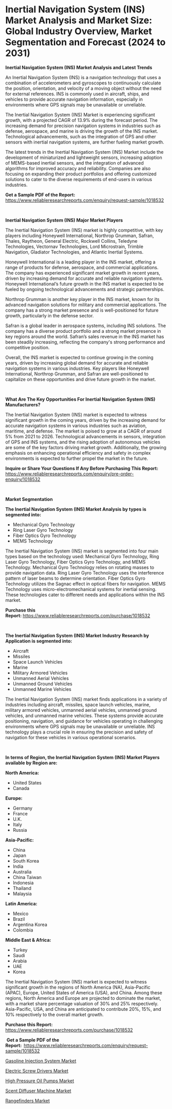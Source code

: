 <p><h1>Inertial Navigation System (INS) Market Analysis and Market Size: Global Industry Overview, Market Segmentation and Forecast (2024 to 2031)</h1></p><p><strong>Inertial Navigation System (INS) Market Analysis and Latest Trends</strong></p>
<p><p>An Inertial Navigation System (INS) is a navigation technology that uses a combination of accelerometers and gyroscopes to continuously calculate the position, orientation, and velocity of a moving object without the need for external references. INS is commonly used in aircraft, ships, and vehicles to provide accurate navigation information, especially in environments where GPS signals may be unavailable or unreliable.</p><p>The Inertial Navigation System (INS) Market is experiencing significant growth, with a projected CAGR of 13.9% during the forecast period. The increasing demand for precision navigation systems in industries such as defense, aerospace, and marine is driving the growth of the INS market. Technological advancements, such as the integration of GPS and other sensors with inertial navigation systems, are further fueling market growth.</p><p>The latest trends in the Inertial Navigation System (INS) Market include the development of miniaturized and lightweight sensors, increasing adoption of MEMS-based inertial sensors, and the integration of advanced algorithms for improved accuracy and reliability. Companies are also focusing on expanding their product portfolios and offering customized solutions to cater to the diverse requirements of end-users in various industries.</p></p>
<p><strong>Get a Sample PDF of the Report:&nbsp;</strong> <a href="https://www.reliableresearchreports.com/enquiry/request-sample/1018532">https://www.reliableresearchreports.com/enquiry/request-sample/1018532</a></p>
<p>&nbsp;</p>
<p><strong>Inertial Navigation System (INS) Major Market Players</strong></p>
<p><p>The Inertial Navigation System (INS) market is highly competitive, with key players including Honeywell International, Northrop Grumman, Safran, Thales, Raytheon, General Electric, Rockwell Collins, Teledyne Technologies, Vectornav Technologies, Lord Microstrain, Trimble Navigation, Gladiator Technologies, and Atlantic Inertial Systems. </p><p>Honeywell International is a leading player in the INS market, offering a range of products for defense, aerospace, and commercial applications. The company has experienced significant market growth in recent years, driven by increasing demand for accurate and reliable navigation systems. Honeywell International’s future growth in the INS market is expected to be fueled by ongoing technological advancements and strategic partnerships.</p><p>Northrop Grumman is another key player in the INS market, known for its advanced navigation solutions for military and commercial applications. The company has a strong market presence and is well-positioned for future growth, particularly in the defense sector.</p><p>Safran is a global leader in aerospace systems, including INS solutions. The company has a diverse product portfolio and a strong market presence in key regions around the world. Safran’s sales revenue in the INS market has been steadily increasing, reflecting the company's strong performance and competitive position.</p><p>Overall, the INS market is expected to continue growing in the coming years, driven by increasing global demand for accurate and reliable navigation systems in various industries. Key players like Honeywell International, Northrop Grumman, and Safran are well-positioned to capitalize on these opportunities and drive future growth in the market.</p></p>
<p>&nbsp;</p>
<p><strong>What Are The Key Opportunities For Inertial Navigation System (INS) Manufacturers?</strong></p>
<p><p>The Inertial Navigation System (INS) market is expected to witness significant growth in the coming years, driven by the increasing demand for accurate navigation systems in various industries such as aviation, maritime, and defense. The market is poised to grow at a CAGR of around 5% from 2021 to 2026. Technological advancements in sensors, integration of GPS and INS systems, and the rising adoption of autonomous vehicles are some of the key factors driving market growth. Additionally, the growing emphasis on enhancing operational efficiency and safety in complex environments is expected to further propel the market in the future.</p></p>
<p><strong>Inquire or Share Your Questions If Any Before Purchasing This Report:</strong> <a href="https://www.reliableresearchreports.com/enquiry/pre-order-enquiry/1018532">https://www.reliableresearchreports.com/enquiry/pre-order-enquiry/1018532</a></p>
<p>&nbsp;</p>
<p><strong>Market Segmentation</strong></p>
<p><strong>The Inertial Navigation System (INS) Market Analysis by types is segmented into:</strong></p>
<p><ul><li>Mechanical Gyro Technology</li><li>Ring Laser Gyro Technology</li><li>Fiber Optics Gyro Technology</li><li>MEMS Technology</li></ul></p>
<p><p>The Inertial Navigation System (INS) market is segmented into four main types based on the technology used: Mechanical Gyro Technology, Ring Laser Gyro Technology, Fiber Optics Gyro Technology, and MEMS Technology. Mechanical Gyro Technology relies on rotating masses to provide navigation data. Ring Laser Gyro Technology uses the interference pattern of laser beams to determine orientation. Fiber Optics Gyro Technology utilizes the Sagnac effect in optical fibers for navigation. MEMS Technology uses micro-electromechanical systems for inertial sensing. These technologies cater to different needs and applications within the INS market.</p></p>
<p><strong>Purchase this Report:&nbsp;</strong><a href="https://www.reliableresearchreports.com/purchase/1018532">https://www.reliableresearchreports.com/purchase/1018532</a></p>
<p>&nbsp;</p>
<p><strong>The Inertial Navigation System (INS) Market Industry Research by Application is segmented into:</strong></p>
<p><ul><li>Aircraft</li><li>Missiles</li><li>Space Launch Vehicles</li><li>Marine</li><li>Military Armored Vehicles</li><li>Unmanned Aerial Vehicles</li><li>Unmanned Ground Vehicles</li><li>Unmanned Marine Vehicles</li></ul></p>
<p><p>The Inertial Navigation System (INS) market finds applications in a variety of industries including aircraft, missiles, space launch vehicles, marine, military armored vehicles, unmanned aerial vehicles, unmanned ground vehicles, and unmanned marine vehicles. These systems provide accurate positioning, navigation, and guidance for vehicles operating in challenging environments where GPS signals may be unavailable or unreliable. INS technology plays a crucial role in ensuring the precision and safety of navigation for these vehicles in various operational scenarios.</p></p>
<p>&nbsp;</p>
<p><strong>In terms of Region, the Inertial Navigation System (INS) Market Players available by Region are:</strong></p>
<p>
    <p> <strong> North America: </strong>
        <ul>
            <li>United States</li>
            <li>Canada</li>
        </ul>
        </p> 
    <p> <strong> Europe: </strong>
        <ul>
            <li>Germany</li>
            <li>France</li>
            <li>U.K.</li>
            <li>Italy</li>
            <li>Russia</li>
        </ul>
        </p> 
    <p> <strong> Asia-Pacific: </strong>
        <ul>
            <li>China</li>
            <li>Japan</li>
            <li>South Korea</li>
            <li>India</li>
            <li>Australia</li>
            <li>China Taiwan</li>
            <li>Indonesia</li>
            <li>Thailand</li>
            <li>Malaysia</li>
        </ul>
        </p> 
    <p> <strong> Latin America: </strong>
        <ul>
            <li>Mexico</li>
            <li>Brazil</li>
            <li>Argentina Korea</li>
            <li>Colombia</li>
        </ul>
        </p> 
    <p> <strong> Middle East & Africa: </strong>
        <ul>
            <li>Turkey</li>
            <li>Saudi</li>
            <li>Arabia</li>
            <li>UAE</li>
            <li>Korea</li>
        </ul>
    </p>
    </p>
<p><p>The Inertial Navigation System (INS) market is expected to witness significant growth in the regions of North America (NA), Asia-Pacific (APAC), Europe, United States of America (USA), and China. Among these regions, North America and Europe are projected to dominate the market, with a market share percentage valuation of 30% and 25% respectively. Asia-Pacific, USA, and China are anticipated to contribute 20%, 15%, and 10% respectively to the overall market growth.</p></p>
<p><strong>Purchase this Report: </strong><a href="https://www.reliableresearchreports.com/purchase/1018532">https://www.reliableresearchreports.com/purchase/1018532</a></p>
<p>&nbsp;<strong>Get a Sample PDF of the Report:&nbsp;&nbsp;</strong><a href="https://www.reliableresearchreports.com/enquiry/request-sample/1018532">https://www.reliableresearchreports.com/enquiry/request-sample/1018532</a></p>
<p><strong></strong></p>
<p><p><a href="https://medium.com/p/eb724c7ed401/edit">Gasoline Injection System Market</a></p><p><a href="https://medium.com/p/537222e359ef/edit">Electric Screw Drivers Market</a></p><p><a href="https://medium.com/p/8ae2706013dd/edit">High Pressure Oil Pumps Market</a></p><p><a href="https://medium.com/p/640dd04987b4/edit">Scent Diffuser Machine Market</a></p><p><a href="https://medium.com/p/b4ef6d287697/edit">Rangefinders Market</a></p></p>
